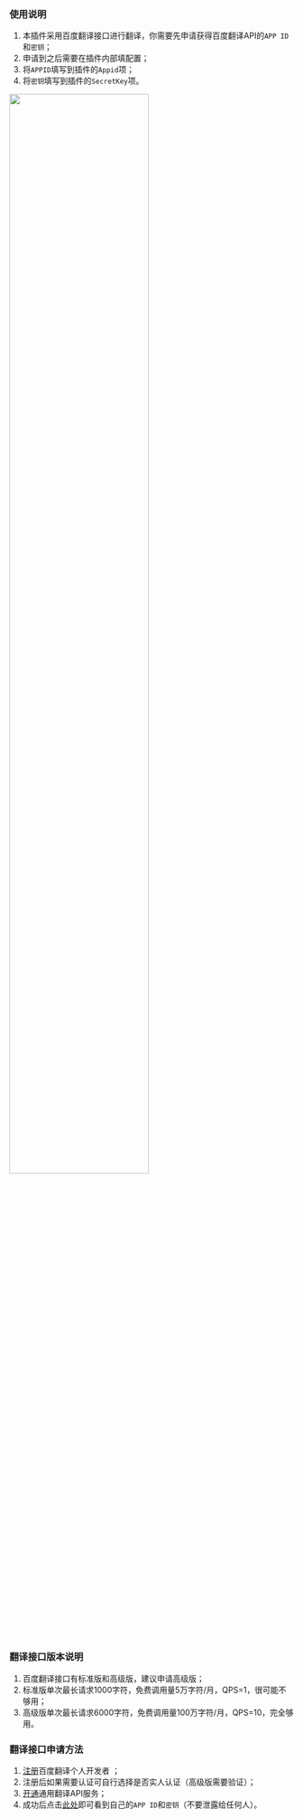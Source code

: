 ### 使用说明
1. 本插件采用百度翻译接口进行翻译，你需要先申请获得百度翻译API的`APP ID`和`密钥`；
2. 申请到之后需要在插件内部填配置；
3. 将`APPID`填写到插件的`Appid`项；
4. 将`密钥`填写到插件的`SecretKey`项。

<a href="[https://t.me/GodMoliibot](https://www.nsloon.com/openloon/import?plugin=https://github.com/Moli-X/Resources/edit/main/Loon/Spotify/Spotify_Lyrics.plugin)"><img src="https://github.com/Moli-X/Resources/raw/main/Icon/Other/Spotify-1.png" width="70%" height="70%"></a>

### 翻译接口版本说明
1. 百度翻译接口有标准版和高级版，建议申请高级版；
2. 标准版单次最长请求1000字符，免费调用量5万字符/月，QPS=1，很可能不够用；
3. 高级版单次最长请求6000字符，免费调用量100万字符/月，QPS=10，完全够用。

### 翻译接口申请方法
1. [注册](http://api.fanyi.baidu.com/register)百度翻译个人开发者 ；
2. 注册后如果需要认证可自行选择是否实人认证（高级版需要验证）；
3. [开通](https://fanyi-api.baidu.com/choose)通用翻译API服务；
4. 成功后点击[此处](http://api.fanyi.baidu.com/manage/developer)即可看到自己的`APP ID`和`密钥`（不要泄露给任何人）。
